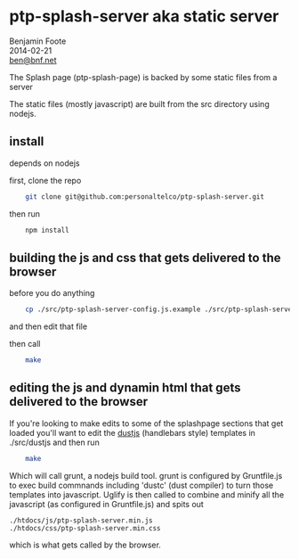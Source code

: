 ptp-splash-server aka static server
===================================

Benjamin Foote  
2014-02-21  
ben@bnf.net  

The Splash page (ptp-splash-page) is backed by some static files from a server

The static files (mostly javascript) are built from the src directory using nodejs.

## install

depends on nodejs

first, clone the repo

````bash
    git clone git@github.com:personaltelco/ptp-splash-server.git
````

then run 
    
````bash
    npm install
````

## building the js and css that gets delivered to the browser

before you do anything

````bash
    cp ./src/ptp-splash-server-config.js.example ./src/ptp-splash-server-config.js
````
and then edit that file

then call

````bash
    make
````

## editing the js and dynamin html that gets delivered to the browser

If you're looking to make edits to some of the splashpage sections
that get loaded you'll want to edit the [dustjs](http://linkedin.github.io/dustjs/) (handlebars style)
templates in ./src/dustjs and then run

````bash
    make
````

Which will call grunt, a nodejs build tool.  grunt is configured by Gruntfile.js
to exec build commnands including 'dustc' (dust compiler) to turn those templates into
javascript.  Uglify is then called to combine and minify all the 
javascript (as configured in Gruntfile.js) and spits out
 
    ./htdocs/js/ptp-splash-server.min.js
    ./htdocs/css/ptp-splash-server.min.css


which is what gets called by the browser.

